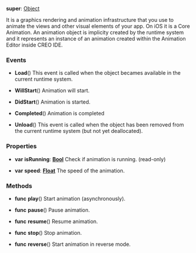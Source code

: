 **super**: [Object](Object.md)

It is a graphics rendering and animation infrastructure that you use to animate the views and other visual elements of your app. On iOS it is a Core Animation. An animation object is implicity created by the runtime system and it represents an instance of an animation created within the Animation Editor inside CREO IDE.

### Events

* **Load**()
This event is called when the object becames available in the current runtime system.

* **WillStart**()
Animation will start.

* **DidStart**()
Animation is started.

* **Completed**()
Animation is completed

* **Unload**()
This event is called when the object has been removed from the current runtime system (but not yet deallocated).



### Properties

* **var** **isRunning**: **[Bool](../gravity/types.md)**
Check if animation is running. \(read-only\)

* **var** **speed**: **[Float](../gravity/types.md)**
The speed of the animation.



### Methods

* **func** **play**()
Start animation (asynchronously).

* **func** **pause**()
Pause animation.

* **func** **resume**()
Resume animation.

* **func** **stop**()
Stop animation.

* **func** **reverse**()
Start animation in reverse mode.





